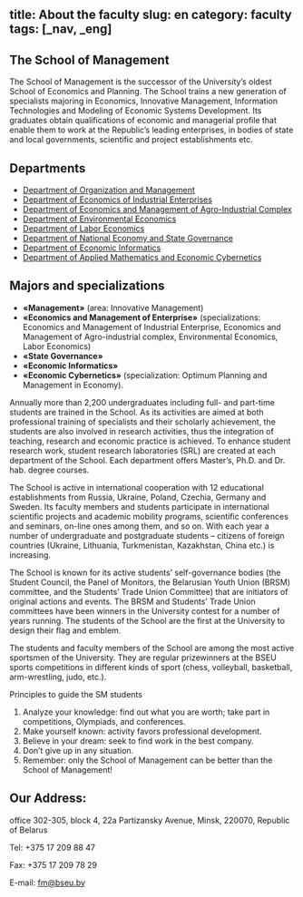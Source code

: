title: About the faculty
slug: en
category: faculty
tags: [_nav, _eng]
---

The School of Management
------------------------

The School of Management is the successor of the University’s oldest School of Economics and Planning. The School trains a new generation of specialists majoring in Economics, Innovative Management, Information Technologies and Modeling of Economic Systems Development. Its graduates obtain qualifications of economic and managerial profile that enable them to work at the Republic’s leading enterprises, in bodies of state and local governments, scientific and project establishments etc.

Departments
-----------
*   [Department of Organization and Management](/departments/organization_and_management/en)
*   [Department of Economics of Industrial Enterprises](/departments/industrial_economics/en)
*   [Department of Economics and Management of Agro-Industrial Complex](/departments/agricultural_economics/en)
*   [Department of Environmental Economics](/departments/environmental_economics/en)
*   [Department of Labor Economics](/departments/labor_economics/en)
*   [Department of National Economy and State Governance](/departments/national_economy/en)
*   [Department of Economic Informatics](/departments/economic_informatics/en)
*   [Department of Applied Mathematics and Economic Cybernetics](/departments/economic_cybernetics/en)


Majors and specializations
--------------------------

*   **«Management»** (area: Innovative Management)
*   **«Economics and Management of Enterprise»** (specializations: Economics and Management of Industrial Enterprise, Economics and Management of Agro-industrial complex, Environmental Economics, Labor Economics)
*   **«State Governance»**
*   **«Economic Informatics»**
*   **«Economic Cybernetics»** (specialization: Optimum Planning and Management in Economy).

Annually more than 2,200 undergraduates including full- and part-time students are trained in the School. As its activities are aimed at both professional training of specialists and their scholarly achievement, the students are also involved in research activities, thus the integration of teaching, research and economic practice is achieved. To enhance student research work, student research laboratories (SRL) are created at each department of the School. Each department offers Master’s, Ph.D. and Dr. hab. degree courses.

The School is active in international cooperation with 12 educational establishments from Russia, Ukraine, Poland, Czechia, Germany and Sweden. Its faculty members and students participate in international scientific projects and academic mobility programs, scientific conferences and seminars, on-line ones among them, and so on. With each year a number of undergraduate and postgraduate students – citizens of foreign countries (Ukraine, Lithuania, Turkmenistan, Kazakhstan, China etc.) is increasing.

The School is known for its active students’ self-governance bodies (the Student Council, the Panel of Monitors, the Belarusian Youth Union (BRSM) committee, and the Students’ Trade Union Committee) that are initiators of original actions and events. The BRSM and Students’ Trade Union committees have been winners in the University contest for a number of years running. The students of the School are the first at the University to design their flag and emblem.

The students and faculty members of the School are among the most active sportsmen of the University. They are regular prizewinners at the BSEU sports competitions in different kinds of sport (chess, volleyball, basketball, arm-wrestling, judo, etc.).

Principles to guide the SM students

1.  Analyze your knowledge: find out what you are worth; take part in competitions, Olympiads, and conferences.
2.  Make yourself known: activity favors professional development.
3.  Believe in your dream: seek to find work in the best company.
4.  Don’t give up in any situation.
5.  Remember: only the School of Management can be better than the School of Management!

Our Address:
------------

office 302-305, block 4, 22a Partizansky Avenue, Minsk, 220070, Republic of Belarus

Tel: +375 17 209 88 47

Fax: +375 17 209 78 29

E-mail: <fm@bseu.by>